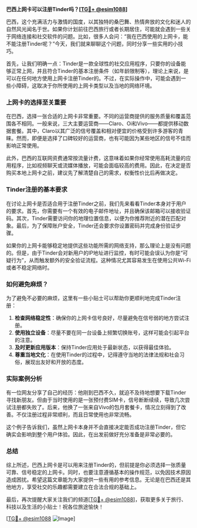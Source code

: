 **巴西上网卡可以注册Tinder吗？[[TG💪+ @esim1088](https://t.me/s/esim1088)]**

巴西，这个充满活力与激情的国度，以其独特的桑巴舞、热情奔放的文化和迷人的自然风光闻名于世。如果你计划前往巴西旅行或者长期居住，可能就会遇到一些关于网络连接和社交软件的问题。比如，很多人会问：“我在巴西使用的上网卡，能不能注册Tinder呢？”今天，我们就来聊聊这个问题，同时分享一些实用的小技巧。

首先，让我们明确一点：Tinder是一款全球性的社交应用程序，只要你的设备能够正常上网，并且符合Tinder的基本注册条件（如年龄限制等），理论上来说，是可以在任何地方使用上网卡注册Tinder的。不过，在实际操作中，可能会遇到一些小障碍，这取决于你所使用的上网卡类型以及当地的网络环境。

### 上网卡的选择至关重要

在巴西，选择一张合适的上网卡非常重要。不同的运营商提供的服务质量和覆盖范围各不相同。一般来说，三大主要运营商——Claro、Oi和Vivo——都提供移动数据套餐。其中，Claro以其广泛的信号覆盖和相对便宜的价格受到许多游客的青睐。然而，即便是选择了口碑较好的运营商，也有可能因为某些地区的信号不佳而影响正常使用。

此外，巴西的互联网资费通常按流量计费，这意味着如果你经常使用高耗流量的应用程序，比如视频聊天或流媒体播放，可能会面临较高的费用。因此，在决定是否购买本地上网卡之前，建议先了解清楚自己的需求，权衡性价比后再做决定。

### Tinder注册的基本要求

在讨论上网卡是否适合用于注册Tinder之前，我们先来看看Tinder本身对于用户的要求。首先，你需要有一个有效的电子邮件地址，并且确保该邮箱可以接收验证码。其次，Tinder需要访问你的地理位置信息，以便为你推荐附近的潜在匹配对象。最后，为了保障账户安全，Tinder还会要求你设置密码并完成身份验证步骤。

如果你的上网卡能够稳定地提供这些功能所需的网络支持，那么理论上是没有问题的。但是，由于Tinder会对新用户的IP地址进行监控，有时可能会误认为你是“可疑行为”，从而触发额外的安全验证流程。这种情况尤其容易发生在使用公共Wi-Fi或者不稳定网络时。

### 如何避免麻烦？

为了避免不必要的麻烦，这里有一些小贴士可以帮助你更顺利地完成Tinder注册：

1. **检查网络稳定性**：确保你的上网卡信号良好，尽量避免在信号弱的地方尝试注册。
2. **使用独立设备**：尽量不要在同一台设备上频繁切换账号，这样可能会引起平台的注意。
3. **及时更新应用版本**：保持Tinder应用处于最新状态，以获得最佳体验。
4. **尊重当地文化**：在使用Tinder的过程中，记得遵守当地的法律法规和社会习俗，展现出友好和开放的态度。

### 实际案例分析

有一位网友分享了自己的经历：他刚到巴西不久，就迫不及待地想要下载Tinder寻找新朋友。但由于当时使用的是一张预付费SIM卡，信号断断续续，导致几次尝试注册都失败了。后来，他换了一张来自Vivo的包月套餐卡，情况立刻得到了改善。不仅注册过程非常顺利，而且日常使用也非常流畅。

这个例子告诉我们，虽然上网卡本身并不会直接决定能否成功注册Tinder，但它确实会影响到整个用户体验。因此，在出发前做好充分准备是非常必要的。

### 总结

综上所述，巴西上网卡是可以用来注册Tinder的，但前提是你必须选择一张质量可靠、信号稳定的上网卡。同时，也要注意遵循基本的操作规范，以免因技术原因造成困扰。希望这篇文章能为大家提供一些有用的参考信息。无论是在巴西还是其他地方，享受社交的乐趣都需要建立在合法合规的基础上。

最后，再次提醒大家关注我们的频道[[TG💪+ @esim1088](https://t.me/s/esim1088)]，获取更多关于旅行、科技以及生活的小贴士！祝各位旅途愉快！

[[TG💪+ @esim1088](https://t.me/s/esim1088) ![Image](https://i.postimg.cc/4NQfJmqS/Snipaste-2025-05-13-00-14-12.png)]